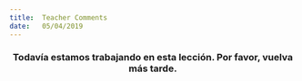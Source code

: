 ```yaml
---
title:  Teacher Comments
date:   05/04/2019
---
```


### <center>Todavía estamos trabajando en esta lección. Por favor, vuelva más tarde.</center>